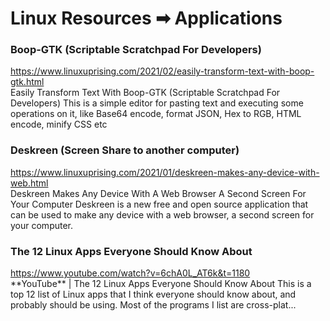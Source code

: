 # Linux Resources ➡ Applications
<link rel="stylesheet" type="text/css" media="all" href="../index.css" />

<h3 class="cus-h3"> Boop-GTK (Scriptable Scratchpad For Developers) </h3>
<a href="https://www.linuxuprising.com/2021/02/easily-transform-text-with-boop-gtk.html">https://www.linuxuprising.com/2021/02/easily-transform-text-with-boop-gtk.html</a> <br/>
Easily Transform Text With Boop-GTK (Scriptable Scratchpad For Developers)
This is a simple editor for pasting text and executing some operations on it, like Base64 encode, format JSON, Hex to RGB, HTML encode, minify CSS etc
<br/>

<h3 class="cus-h3"> Deskreen (Screen Share to another computer)</h3>
<a href="https://www.linuxuprising.com/2021/01/deskreen-makes-any-device-with-web.html">https://www.linuxuprising.com/2021/01/deskreen-makes-any-device-with-web.html</a><br/>
Deskreen Makes Any Device With A Web Browser A Second Screen For Your Computer
Deskreen is a new free and open source application that can be used to make any device with a web browser, a second screen for your computer.
<br/>

<h3 class="cus-h3"> The 12 Linux Apps Everyone Should Know About </h3>
<a href="https://www.youtube.com/watch?v=6chA0L_AT6k&t=1180">https://www.youtube.com/watch?v=6chA0L_AT6k&t=1180</a><br/>
**YouTube** | The 12 Linux Apps Everyone Should Know About
This is a top 12 list of Linux apps that I think everyone should know about, and probably should be using. Most of the programs I list are cross-plat...
<br/>
